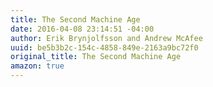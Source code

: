 ```yaml
---
title: The Second Machine Age
date: 2016-04-08 23:14:51 -04:00
author: Erik Brynjolfsson and Andrew McAfee
uuid: be5b3b2c-154c-4858-849e-2163a9bc72f0
original_title: The Second Machine Age
amazon: true
---
```


